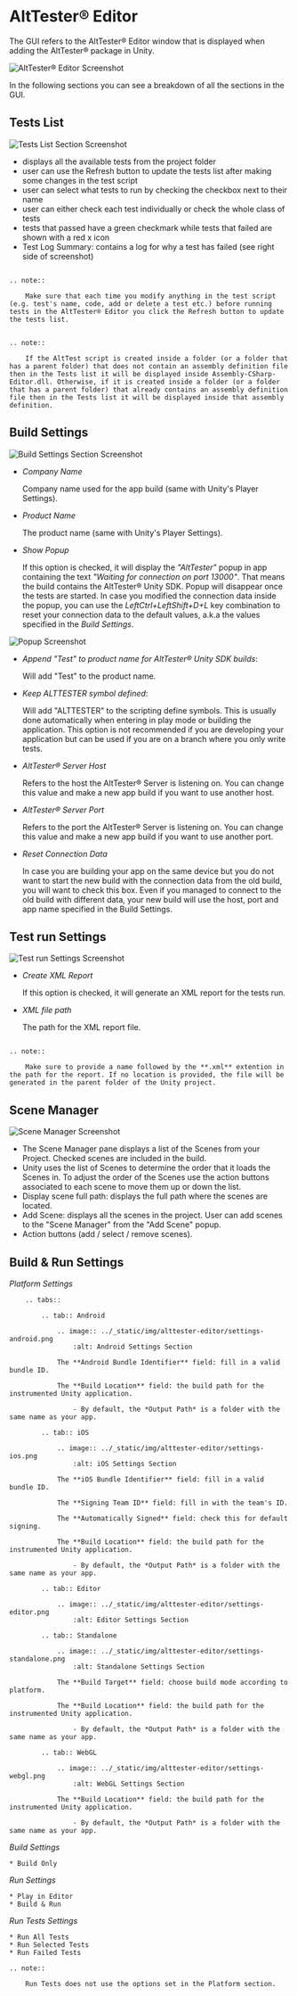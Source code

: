 # AltTester® Editor

The GUI refers to the AltTester® Editor window that is displayed when
adding the AltTester® package in Unity.

![AltTester® Editor Screenshot](../_static/img/alttester-editor/editor-screenshot.png)

In the following sections you can see a breakdown of all the sections in the GUI.

## Tests List

![Tests List Section Screenshot](../_static/img/alttester-editor/test-list.png)
-   displays all the available tests from the project folder
-   user can use the Refresh button to update the tests list after making some changes in the test script
-   user can select what tests to run by checking the checkbox next to their name
-   user can either check each test individually or check the whole class of tests
-   tests that passed have a green checkmark while tests that failed are shown with a red x icon
-   Test Log Summary: contains a log for why a test has failed (see right side of screenshot)

```eval_rst

.. note::

    Make sure that each time you modify anything in the test script (e.g. test's name, code, add or delete a test etc.) before running tests in the AltTester® Editor you click the Refresh button to update the tests list.

```

```eval_rst

.. note::

    If the AltTest script is created inside a folder (or a folder that has a parent folder) that does not contain an assembly definition file then in the Tests list it will be displayed inside Assembly-CSharp-Editor.dll. Otherwise, if it is created inside a folder (or a folder that has a parent folder) that already contains an assembly definition file then in the Tests list it will be displayed inside that assembly definition.

```

## Build Settings

![Build Settings Section Screenshot](../_static/img/alttester-editor/build-settings.png)

- *Company Name*

    Company name used for the app build (same with Unity's Player Settings).

- *Product Name*

    The product name (same with Unity's Player Settings).


- *Show Popup*

    If this option is checked, it will display the *"AltTester"* popup in
    app containing the text *"Waiting for connection on port 13000"*. That
    means the build contains the AltTester® Unity SDK. Popup will disappear once the
    tests are started.
    In case you modified the connection data inside the popup, you can use the *LeftCtrl+LeftShift+D+L* key combination to reset your connection data to the default values, a.k.a the values specified in the *Build Settings*.

![Popup Screenshot](../_static/img/alttester-editor/popup.png)

-   *Append "Test" to product name for AltTester® Unity SDK builds*:

    Will add "Test" to the product name.

-   *Keep ALTTESTER symbol defined*:

    Will add "ALTTESTER" to the scripting define symbols. This is usually done automatically when entering in play mode or building the application. This option is not recommended if you are developing your application but can be used if you are on a branch where you only write tests.

- *AltTester® Server Host*

    Refers to the host the AltTester® Server is listening on.
    You can change this value and make a new app build if you want to use another host.

- *AltTester® Server Port*

    Refers to the port the AltTester® Server is listening on.
    You can change this value and make a new app build if you want to use another port.

- *Reset Connection Data*

    In case you are building your app on the same device but you do not want to start the new build with the connection data from the old build, you will want to check this box. Even if you managed to connect to the old build with different data, your new build will use the host, port and app name specified in the Build Settings.

## Test run Settings
![Test run Settings Screenshot](../_static/img/alttester-editor/testrun-settings.png)

- *Create XML Report*

    If this option is checked, it will generate an XML report for the tests run.

- *XML file path*

    The path for the XML report file.

```eval_rst

.. note::

    Make sure to provide a name followed by the **.xml** extention in the path for the report. If no location is provided, the file will be generated in the parent folder of the Unity project.

```

## Scene Manager

![Scene Manager Screenshot](../_static/img/alttester-editor/scene-manager.png)

- The Scene Manager pane displays a list of the Scenes from your Project. Checked scenes are included in the build.
- Unity uses the list of Scenes to determine the order that it loads the Scenes in. To adjust the order of the Scenes use the action buttons   associated to each scene to move them up or down the list.
- Display scene full path: displays the full path where the scenes are located.
- Add Scene: displays all the scenes in the project. User can add scenes to the "Scene Manager" from the "Add Scene" popup.
- Action buttons (add / select / remove scenes).

## Build & Run Settings

_Platform Settings_

```eval_rst
    .. tabs::

        .. tab:: Android

            .. image:: ../_static/img/alttester-editor/settings-android.png
                :alt: Android Settings Section

            The **Android Bundle Identifier** field: fill in a valid bundle ID.

            The **Build Location** field: the build path for the instrumented Unity application.

                - By default, the *Output Path* is a folder with the same name as your app.

        .. tab:: iOS

            .. image:: ../_static/img/alttester-editor/settings-ios.png
                :alt: iOS Settings Section

            The **iOS Bundle Identifier** field: fill in a valid bundle ID.

            The **Signing Team ID** field: fill in with the team's ID.

            The **Automatically Signed** field: check this for default signing.

            The **Build Location** field: the build path for the instrumented Unity application.

                - By default, the *Output Path* is a folder with the same name as your app.

        .. tab:: Editor

            .. image:: ../_static/img/alttester-editor/settings-editor.png
                :alt: Editor Settings Section

        .. tab:: Standalone

            .. image:: ../_static/img/alttester-editor/settings-standalone.png
                :alt: Standalone Settings Section

            The **Build Target** field: choose build mode according to platform.

            The **Build Location** field: the build path for the instrumented Unity application.

                - By default, the *Output Path* is a folder with the same name as your app.

        .. tab:: WebGL

            .. image:: ../_static/img/alttester-editor/settings-webgl.png
                :alt: WebGL Settings Section

            The **Build Location** field: the build path for the instrumented Unity application.

                - By default, the *Output Path* is a folder with the same name as your app.
```

_Build Settings_

    * Build Only

_Run Settings_

    * Play in Editor
    * Build & Run

_Run Tests Settings_

    * Run All Tests
    * Run Selected Tests
    * Run Failed Tests


```eval_rst
.. note::

    Run Tests does not use the options set in the Platform section.

```
